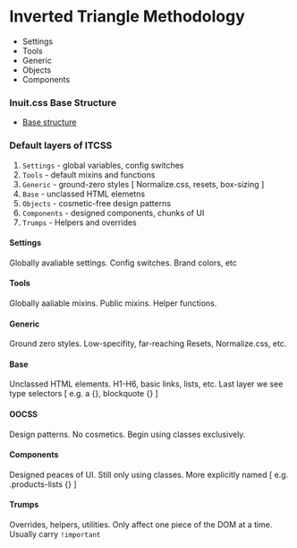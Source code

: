 # Inverted Triangle Methodology

* Settings
* Tools
* Generic
* Objects
* Components

### Inuit.css Base Structure 

* [Base structure](https://github.com/csswizardry/inuit.css/tree/master/base)

### Default layers of ITCSS

1. `Settings` - global variables, config switches
2. `Tools` - default mixins and functions 
3. `Generic` - ground-zero styles [ Normalize.css, resets, box-sizing ]
4. `Base` - unclassed HTML elemetns 
5. `Objects` - cosmetic-free design patterns 
6. `Components` - designed components, chunks of UI
7. `Trumps` - Helpers and overrides 

#### Settings 

Globally avaliable settings.
Config switches.
Brand colors, etc 

#### Tools

Globally aaliable mixins.
Public mixins.
Helper functions.

#### Generic 

Ground zero styles.
Low-specifity, far-reaching 
Resets, Normalize.css, etc. 

#### Base 

Unclassed HTML elements.
H1-H6, basic links, lists, etc.
Last layer we see type selectors
[ e.g. a {}, blockquote {} ]

#### OOCSS

Design patterns. 
No cosmetics.
Begin using classes exclusively. 

#### Components 

Designed peaces of UI.
Still only using classes.
More explicitly named [ e.g. .products-lists {} ]

#### Trumps

Overrides, helpers, utilities.
Only affect one piece of the DOM at a time.
Usually carry `!important`
